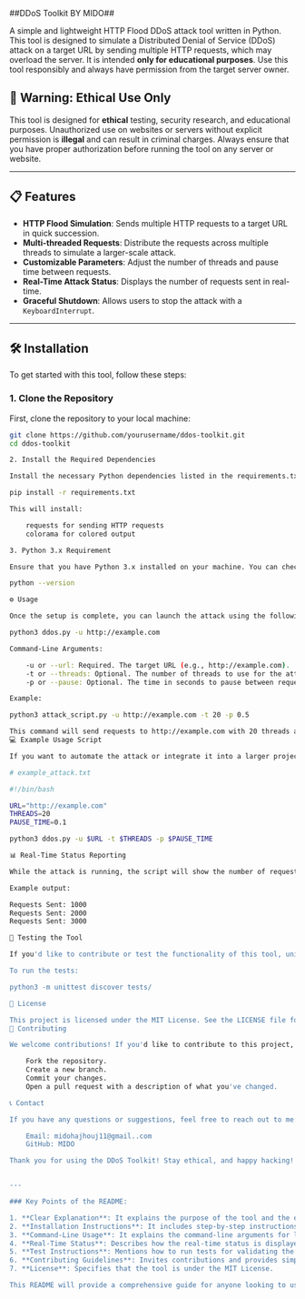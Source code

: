 ##DDoS Toolkit BY MIDO##

A simple and lightweight HTTP Flood DDoS attack tool written in Python. This tool is designed to simulate a Distributed Denial of Service (DDoS) attack on a target URL by sending multiple HTTP requests, which may overload the server. It is intended **only for educational purposes**. Use this tool responsibly and always have permission from the target server owner.

## 🚨 **Warning: Ethical Use Only**
This tool is designed for **ethical** testing, security research, and educational purposes. Unauthorized use on websites or servers without explicit permission is **illegal** and can result in criminal charges. Always ensure that you have proper authorization before running the tool on any server or website.

---

## 📋 Features

- **HTTP Flood Simulation**: Sends multiple HTTP requests to a target URL in quick succession.
- **Multi-threaded Requests**: Distribute the requests across multiple threads to simulate a larger-scale attack.
- **Customizable Parameters**: Adjust the number of threads and pause time between requests.
- **Real-Time Attack Status**: Displays the number of requests sent in real-time.
- **Graceful Shutdown**: Allows users to stop the attack with a `KeyboardInterrupt`.

---

## 🛠️ Installation

To get started with this tool, follow these steps:

### 1. Clone the Repository

First, clone the repository to your local machine:

```bash
git clone https://github.com/yourusername/ddos-toolkit.git
cd ddos-toolkit

2. Install the Required Dependencies

Install the necessary Python dependencies listed in the requirements.txt file:

pip install -r requirements.txt

This will install:

    requests for sending HTTP requests
    colorama for colored output

3. Python 3.x Requirement

Ensure that you have Python 3.x installed on your machine. You can check the version with:

python --version

⚙️ Usage

Once the setup is complete, you can launch the attack using the following command:

python3 ddos.py -u http://example.com 

Command-Line Arguments:

    -u or --url: Required. The target URL (e.g., http://example.com).
    -t or --threads: Optional. The number of threads to use for the attack. Default is 10.
    -p or --pause: Optional. The time in seconds to pause between requests. Default is 0.1 seconds.

Example:

python3 attack_script.py -u http://example.com -t 20 -p 0.5

This command will send requests to http://example.com with 20 threads and a 0.5-second pause between each request.
💻 Example Usage Script

If you want to automate the attack or integrate it into a larger project, you can use the following example shell script to run the attack:

# example_attack.txt

#!/bin/bash

URL="http://example.com"
THREADS=20
PAUSE_TIME=0.1

python3 ddos.py -u $URL -t $THREADS -p $PAUSE_TIME

📊 Real-Time Status Reporting

While the attack is running, the script will show the number of requests sent in real-time. The status will be updated every second and displayed on the console.

Example output:

Requests Sent: 1000
Requests Sent: 2000
Requests Sent: 3000

🧪 Testing the Tool

If you'd like to contribute or test the functionality of this tool, unit tests are available for certain functions like the attack process and utility methods. You can find these tests in the tests/ directory.

To run the tests:

python3 -m unittest discover tests/

📄 License

This project is licensed under the MIT License. See the LICENSE file for details.
🤝 Contributing

We welcome contributions! If you'd like to contribute to this project, feel free to open an issue or a pull request. Make sure to follow the guidelines below:

    Fork the repository.
    Create a new branch.
    Commit your changes.
    Open a pull request with a description of what you've changed.

📞 Contact

If you have any questions or suggestions, feel free to reach out to me:

    Email: midohajhouj11@gmail..com
    GitHub: MIDO

Thank you for using the DDoS Toolkit! Stay ethical, and happy hacking! 💻🎉


---

### Key Points of the README:

1. **Clear Explanation**: It explains the purpose of the tool and the ethical usage warnings.
2. **Installation Instructions**: It includes step-by-step instructions to set up the project locally.
3. **Command-Line Usage**: It explains the command-line arguments for launching the attack.
4. **Real-Time Status**: Describes how the real-time status is displayed during the attack.
5. **Test Instructions**: Mentions how to run tests for validating the tool’s functions.
6. **Contributing Guidelines**: Invites contributions and provides simple guidelines.
7. **License**: Specifies that the tool is under the MIT License.

This README will provide a comprehensive guide for anyone looking to use or contribute to the project.

